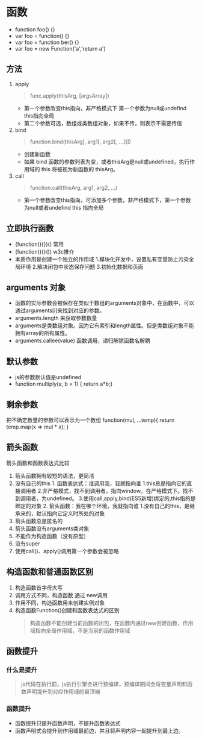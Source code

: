 # 函数
 - function foo() {}
 - var foo = function() {}
 - var foo = function ber() {}
 - var foo = new Function('a','return a')

## 方法
 1. apply 
    > func.apply(thisArg, [argsArray])
	- 第一个参数改变this指向，非严格模式下 第一个参数为null或undefind this指向全局
	- 第二个参数可选，数组或类数组对象，如果不传，则表示不需要传值
 2. bind
    > function.bind(thisArg[, arg1[, arg2[, ...]]])
	- 创建新函数
	- 如果 bind 函数的参数列表为空，或者thisArg是null或undefined，执行作用域的 this 将被视为新函数的 thisArg。
3. call
    > function.call(thisArg, arg1, arg2, ...)
	- 第一个参数改变this指向，可添加多个参数，非严格模式下，第一个参数为null或者undefind this 指向全局

## 立即执行函数
 - (function(){})()    常用
 - (function(){}())    w3c推介
 - 本质作用是创建一个独立的作用域
    1.模块化开发中，设置私有变量防止污染全局环境
    2.解决闭包中状态保存问题
    3.初始化数据和页面

## arguments 对象
 - 函数的实际参数会被保存在类似于数组的arguments对象中，在函数中，可以通过arguments[i]来找到对应的参数。
 - arguments.length 来获取参数数量
 - arguments是类数组对象。因为它有索引和length属性。但是类数组对象不能拥有array的所有属性。
 - <stronga>arguments.callee(value)</stronga> 函数调用，递归解除函数名解耦

## 默认参数
 - js的参数默认值是undefined
 - function multiply(a, b = 1) { return a*b;}

## 剩余参数
  把不确定数量的参数可以表示为一个数组
  function(mul, ...temp){ return temp.map(x => mul * x); }

## 箭头函数
 箭头函数和函数表达式比较
  1. 箭头函数拥有较短的语法，更简洁
  2. 没有自己的this
	1. 函数表达式：谁调用我，我就指向谁
		1.this总是指向它的直接调用者
		2.非严格模式，找不到调用者，指向window。在严格模式下。找不到调用者，为undefined。
		3.使用call,apply,bind(ES5新增)绑定的,this指的是 绑定的对象
	2. 箭头函数：我在哪个环境，我就指向谁
		1.没有自己的this，是继承来的，默认指向它定义时所处的对象
 3. 箭头函数总是匿名的
 4. 箭头函数没有arguments类对象
 5. 不能作为构造函数（没有原型）
 6. 没有super
 7. 使用call()、apply()调用第一个参数会被忽略
  
 ## 构造函数和普通函数区别
 1. 构造函数首字母大写
 2. 调用方式不同，构造函数 通过 new调用
 3. 作用不同，构造函数用来创建实例对象
 4. 构造函数Function()创建和函数表达式的区别
    > 构造函数不能创建当前函数的闭包，在函数内通过new创建函数，作用域指向全局作用域，不是当前的函数作用域

 ## 函数提升
 ### 什么是提升
  > js代码在执行前，js执行引擎会进行预编译，预编译期间会将变量声明和函数声明提升到对应作用域的最顶端
 ### 函数提升
 - 函数提升只提升函数声明，不提升函数表达式
 - 函数声明式会提升到作用域最前边，并且将声明内容一起提升到最上边。






